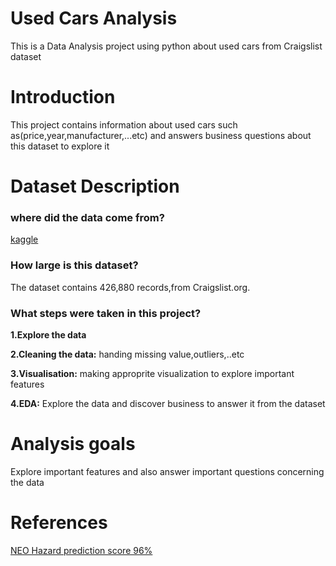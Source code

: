 # Used Cars Analysis 
This is a Data Analysis project using python about used cars from Craigslist dataset
# Introduction
This project contains information about used cars such as(price,year,manufacturer,...etc) and answers business questions about this dataset to explore it 
# Dataset Description
### where did the data come from?
[kaggle](https://www.kaggle.com/datasets/austinreese/craigslist-carstrucks-data/data)
### How large is this dataset?
The dataset contains 426,880 records,from Craigslist.org.
### What steps were taken in this project?
**1.Explore the data**

**2.Cleaning the data:** handing missing value,outliers,..etc

**3.Visualisation:** making approprite visualization to explore important features

**4.EDA:** Explore the data and discover business to answer it from the dataset

# Analysis goals
Explore important features and also answer important questions concerning the data

# References
[NEO Hazard prediction score 96%](https://www.kaggle.com/code/mohamedelsayedaffan/neo-hazard-prediction-score-96)
